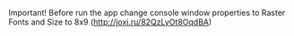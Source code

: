Important! Before run the app change console window properties to Raster Fonts and Size to 8x9 (http://joxi.ru/82QzLyOt8OqdBA)
